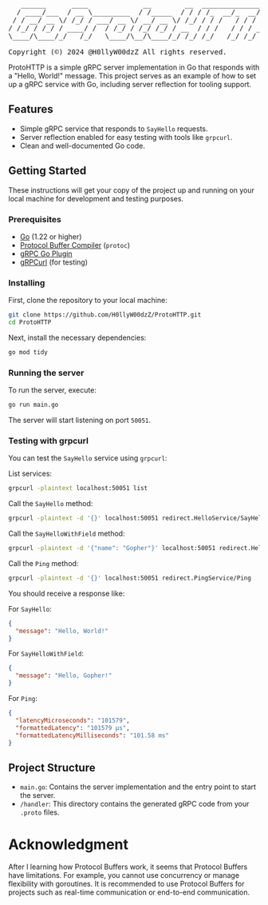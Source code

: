 <pre>
   ______      ____             __        __  __________________ 
  / ____/___  / __ \_________  / /_____  / / / /_  __/_  __/ __ \
 / / __/ __ \/ /_/ / ___/ __ \/ __/ __ \/ /_/ / / /   / / / /_/ /
/ /_/ / /_/ / ____/ /  / /_/ / /_/ /_/ / __  / / /   / / / ____/     Example
\____/\____/_/   /_/   \____/\__/\____/_/ /_/ /_/   /_/ /_/      
                                                                 
Copyright (©️) 2024 @H0llyW00dzZ All rights reserved.
</pre>

ProtoHTTP is a simple gRPC server implementation in Go that responds with a "Hello, World!" message. This project serves as an example of how to set up a gRPC service with Go, including server reflection for tooling support.

## Features

- Simple gRPC service that responds to `SayHello` requests.
- Server reflection enabled for easy testing with tools like `grpcurl`.
- Clean and well-documented Go code.

## Getting Started

These instructions will get your copy of the project up and running on your local machine for development and testing purposes.

### Prerequisites

- [Go](https://go.dev/dl/) (1.22 or higher)
- [Protocol Buffer Compiler](https://protobuf.dev/downloads/) (`protoc`)
- [gRPC Go Plugin](https://github.com/grpc/grpc-go)
- [gRPCurl](https://github.com/fullstorydev/grpcurl) (for testing)

### Installing

First, clone the repository to your local machine:

```sh
git clone https://github.com/H0llyW00dzZ/ProtoHTTP.git
cd ProtoHTTP
```

Next, install the necessary dependencies:

```sh
go mod tidy
```

### Running the server

To run the server, execute:

```sh
go run main.go
```

The server will start listening on port `50051`.

### Testing with grpcurl

You can test the `SayHello` service using `grpcurl`:

List services:

```sh
grpcurl -plaintext localhost:50051 list
```

Call the `SayHello` method:

```sh
grpcurl -plaintext -d '{}' localhost:50051 redirect.HelloService/SayHello
```

Call the `SayHelloWithField` method:

```sh
grpcurl -plaintext -d '{"name": "Gopher"}' localhost:50051 redirect.HelloService/SayHelloWithField
```

Call the `Ping` method:

```sh
grpcurl -plaintext -d '{}' localhost:50051 redirect.PingService/Ping
```

You should receive a response like:

For `SayHello`:

```json
{
  "message": "Hello, World!"
}
```

For `SayHelloWithField`:

```json
{
  "message": "Hello, Gopher!"
}
```

For `Ping`:

```json
{
  "latencyMicroseconds": "101579",
  "formattedLatency": "101579 µs",
  "formattedLatencyMilliseconds": "101.58 ms"
}
```

## Project Structure

- `main.go`: Contains the server implementation and the entry point to start the server.
- `/handler`: This directory contains the generated gRPC code from your `.proto` files.

# Acknowledgment

After I learning how Protocol Buffers work, it seems that Protocol Buffers have limitations. For example, you cannot use concurrency or manage flexibility with goroutines. It is recommended to use Protocol Buffers for projects such as real-time communication or end-to-end communication.
